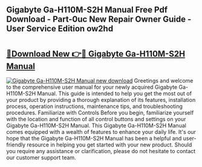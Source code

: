 ## Gigabyte Ga-H110M-S2H Manual Free Pdf Download - Part-0uc New Repair Owner Guide - User Service Edition ow2hd

# <h2><a href="http://bc98251.oget.top/?id=Gigabyte+Ga-H110M-S2H+Manual">🔗Download New 👉🔴 Gigabyte Ga-H110M-S2H Manual</a></h2>

[![Gigabyte Ga-H110M-S2H Manual new download](https://i.imgur.com/5g1atiW.png)](http://bc98251.oget.top/?id=Gigabyte+Ga-H110M-S2H+Manual)
Greetings and welcome to the comprehensive user manual for your newly acquired Gigabyte Ga-H110M-S2H Manual. This guide is intended to help you get the most out of your product by providing a thorough explanation of its features, installation process, operation instructions, maintenance tips, and troubleshooting procedures. Familiarize with Controls Before you begin, familiarize yourself with the location and function of all control buttons and settings on your Gigabyte Ga-H110M-S2H Manual. This Gigabyte Ga-H110M-S2H Manual comes equipped with a wealth of features to enhance your daily life. It's our hope that the Gigabyte Ga-H110M-S2H Manual has been a helpful and user-friendly resource in helping you get started with your new product. Should you require any assistance or clarification, please do not hesitate to contact our customer support team.

